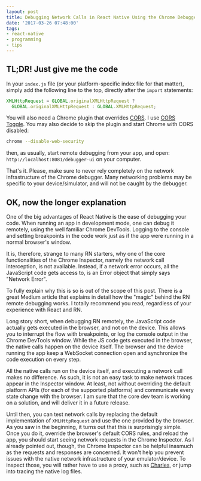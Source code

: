 ```yaml
---
layout: post
title: Debugging Network Calls in React Native Using the Chrome Debugger
date: '2017-03-26 07:48:00'
tags:
- react-native
- programming
- tips
---
```


## TL;DR! Just give me the code
In your `index.js` file (or your platform-specific index file for that matter), simply add the following line to the top, directly after the `import` statements:

```javascript
XMLHttpRequest = GLOBAL.originalXMLHttpRequest ? 
  GLOBAL.originalXMLHttpRequest : GLOBAL.XMLHttpRequest;
```

You will also need a Chrome plugin that overrides [CORS](https://developer.mozilla.org/en-US/docs/Web/HTTP/Access_control_CORS). I use [CORS Toggle](https://chrome.google.com/webstore/detail/cors-toggle/omcncfnpmcabckcddookmnajignpffnh?hl=en). You may also decide to skip the plugin and start Chrome with CORS disabled:

```bash
chrome --disable-web-security
```

then, as usually, start remote debugging from your app, and open: `http://localhost:8081/debugger-ui` on your computer.

That's it. Please, make sure to never rely completely on the network infrastructure of the Chrome debugger. Many networking problems may be specific to your device/simulator, and will not be caught by the debugger.

## OK, now the longer explanation
One of the big advantages of React Native is the ease of debugging your code. When running an app in development mode, one can debug it remotely, using the well familiar Chrome DevTools. Logging to the console and setting breakpoints in the code work just as if the app were running in a normal browser's window.

It is, therefore, strange to many RN starters, why one of the core functionalities of the Chrome Inspector, namely the network call interception, is not available. Instead, if a network error occurs, all the JavaScript code gets access to, is an Error object that simply says "Network Error".

To fully explain why this is so is out of the scope of this post. There is a great Medium article that explains in detail how the "magic" behind the RN remote debugging works. I totally recommend you read, regardless of your experience with React and RN.

Long story short, when debugging RN remotely, the JavaScript code actually gets executed in the browser, and not on the device. This allows you to interrupt the flow with breakpoints, or log the console output in the Chrome DevTools window. While the JS code gets executed in the browser, the native calls happen on the device itself. The browser and the device running the app keep a WebSocket connection open and synchronize the code execution on every step.

All the native calls run on the device itself, and executing a network call makes no difference. As such, it is not an easy task to make network traces appear in the Inspector window. At least, not without overriding the default platform APIs (for each of the supported platforms) and communicate every state change with the browser. I am sure that the core dev team is working on a solution, and will deliver it in a future release.

Until then, you can test network calls by replacing the default implementation of `XMLHttpRequest` and use the one provided by the browser. As you saw in the beginning, it turns out that this is surprisingly simple. Once you do it, override the browser's default CORS rules, and reload the app, you should start seeing network requests in the Chrome Inspector. As I already pointed out, though, the Chrome Inspector can be helpful inasmuch as the requests and responses are concerned. It won't help you prevent issues with the native network infrastructure of your emulator/device. To inspect those, you will rather have to use a proxy, such as [Charles](https://www.charlesproxy.com/), or jump into tracing the native log files.
